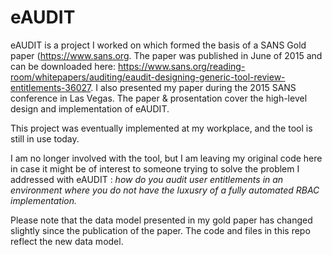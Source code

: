 # eAUDIT
eAUDIT is a project I worked on which formed the basis of a SANS Gold paper (https://www.sans.org. The paper was published in June of 2015 and can be downloaded here: https://www.sans.org/reading-room/whitepapers/auditing/eaudit-designing-generic-tool-review-entitlements-36027. I also presented my paper during the 2015 SANS conference in Las Vegas. The paper & prosentation cover the high-level design and implementation of eAUDIT. 

This project was eventually implemented at my workplace, and the tool is still in use today. 

I am no longer involved with the tool, but I am leaving my original code here in case it might be of interest to someone trying to solve the problem I addressed with eAUDIT : <i>how do you audit user entitlements in an environment where you do not have the luxusry of a fully automated RBAC implementation.</i>

Please note that the data model presented in my gold paper has changed slightly since the publication of the paper. The code and files in this repo reflect the new data model.


